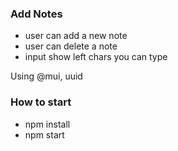 ### Add Notes
- user can add a new note
- user can delete a note
- input show left chars you can type


Using @mui, uuid 

### How to start
- npm install
- npm start